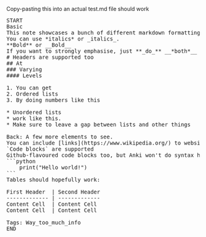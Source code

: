 Copy-pasting this into an actual test.md file should work

<pre>
START
Basic
This note showcases a bunch of different markdown formatting.  
You can use *italics* or _italics_.
**Bold** or __Bold__
If you want to strongly emphasise, just **_do_** __*both*__
# Headers are supported too
## At
### Varying
#### Levels

1. You can get
2. Ordered lists
3. By doing numbers like this

* Unordered lists
* work like this.
* Make sure to leave a gap between lists and other things

Back: A few more elements to see.
You can include [links](https://www.wikipedia.org/) to websites.
`Code blocks` are supported
Github-flavoured code blocks too, but Anki won't do syntax highlighting
```python
    print("Hello world!")
```
Tables should hopefully work:

First Header  | Second Header
------------- | -------------
Content Cell  | Content Cell
Content Cell  | Content Cell

Tags: Way_too_much_info
END
</pre>
